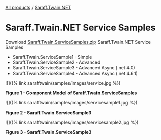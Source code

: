 [All products](../../) / [Saraff.Twain.NET](../)
# Saraff.Twain.NET Service Samples
Download [Saraff.Twain.ServiceSamples.zip](https://goo.gl/6Z3Di7) Saraff.Twain.NET Service Samples

* Saraff.Twain.ServiceSample1 - Simple 
* Saraff.Twain.ServiceSample2 - Advanced
* Saraff.Twain.ServiceSample3 - Advanced Async (.net 4.0)
* Saraff.Twain.ServiceSample4 - Advanced Async (.net 4.6.1)

![]({% link sarafftwain/samples/images/service.jpg %})

**Figure 1 - Component Model of Saraff.Twain.ServiceSamples**

![]({% link sarafftwain/samples/images/servicesample1.jpg %})

**Figure 2 - Saraff.Twain.ServiceSample3**

![]({% link sarafftwain/samples/images/servicesample2.jpg %})

**Figure 3 - Saraff.Twain.ServiceSample3**
